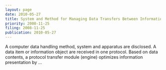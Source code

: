 ```yaml
---
layout: page
date: 2010-05-27
title: System and Method for Managing Data Transfers Between Information Protocols
priority: 2008-11-25
filing: 2008-11-25
publication: 2010-05-27
---
```

A computer data handling method, system and apparatus are disclosed. A data item or information object are received in one protocol. Based on data contents, a protocol transfer module (engine) optimizes information presentation by …